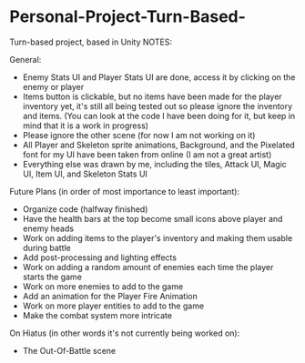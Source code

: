 # Personal-Project-Turn-Based-
Turn-based project, based in Unity
NOTES:

General:
- Enemy Stats UI and Player Stats UI are done, access it by clicking on the enemy or player
- Items button is clickable, but no items have been made for the player inventory yet, it's still all being tested out so please ignore the inventory and items. 
(You can look at the code I have been doing for it, but keep in mind that it is a work in progress)
- Please ignore the other scene (for now I am not working on it)
- All Player and Skeleton sprite animations, Background, and the Pixelated font for my UI have been taken from online (I am not a great artist)
- Everything else was drawn by me, including the tiles, Attack UI, Magic UI, Item UI, and Skeleton Stats UI

Future Plans (in order of most importance to least important):
- Organize code (halfway finished)
- Have the health bars at the top become small icons above player and enemy heads
- Work on adding items to the player's inventory and making them usable during battle
- Add post-processing and lighting effects
- Work on adding a random amount of enemies each time the player starts the game
- Work on more enemies to add to the game
- Add an animation for the Player Fire Animation
- Work on more player entities to add to the game
- Make the combat system more intricate


On Hiatus (in other words it's not currently being worked on):
- The Out-Of-Battle scene

